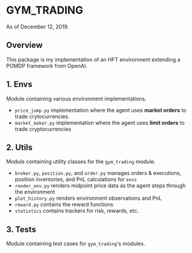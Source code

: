 # GYM_TRADING
As of December 12, 2019.

## Overview
This package is my implementation of an HFT environment extending a
POMDP framework from OpenAI.

## 1. Envs
Module containing various environment implementations.
- `price_jump.py` implementation where the agent uses **market orders**
  to trade crytocurrencies.
- `market_maker.py` implementation where the agent uses **limit orders**
  to trade cryptocurrencies

## 2. Utils
Module containing utility classes for the `gym_trading` module.
- `broker.py`, `position.py`, and `order.py` manages orders &
  executions, position inventories, and PnL calculations for `envs`
- `render_env.py` renders midpoint price data as the agent steps
  through the environment
- `plot_history.py` renders environment observations and PnL
- `reward.py` contains the reward functions
- `statistics` contains trackers for risk, rewards, etc.

## 3. Tests
Module containing test cases for `gym_trading`'s modules.
